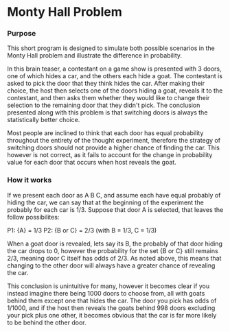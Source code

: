 # Monty Hall Problem


### Purpose
This short program is designed to simulate both possible scenarios in the Monty Hall problem and illustrate the difference in probability.

In this brain teaser, a contestant on a game show is presented with 3 doors, one of which hides a car, and the others each hide a goat. The contestant is asked to pick the door that they think hides the car. After making their choice, the host then selects one of the doors hiding a goat, reveals it to the contestant, and then asks them whether they would like to change their selection to the remaining door that they didn't pick. The conclusion presented along with this problem is that switching doors is always the statistically better choice.

Most people are inclined to think that each door has equal probability throughout the entirety of the thought experiment, therefore the strategy of switching doors should not provide a higher chance of finding the car. This however is not correct, as it fails to account for the change in probability value for each door that occurs when host reveals the goat.

### How it works
If we present each door as A B C, and assume each have equal probably of hiding the car, we can say that at the beginning of the experiment the probably for each car is 1/3. Suppose that door A is selected, that leaves the follow possibilites:

  P1: {A} = 1/3
  P2: {B or C} = 2/3 (with B = 1/3, C = 1/3)

When a goat door is revealed, lets say its B, the probably of that door hiding the car drops to 0, however the probability for the set {B or C} still remains 2/3, meaning door C itself has odds of 2/3. As noted above, this means that changing to the other door will always have a greater chance of revealing the car.

This conclusion is unintuitive for many, however it becomes clear if you instead imagine there being 1000 doors to choose from, all with goats behind them except one that hides the car. The door you pick has odds of 1/1000, and if the host then reveals the goats behind 998 doors excluding your pick plus one other, it becomes obvious that the car is far more likely to be behind the other door.





